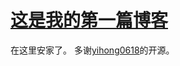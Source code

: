 # [这是我的第一篇博客](https://github.com/zhizunbao84/mygitblog/issues/1)

在这里安家了。
多谢[yihong0618](https://github.com/yihong0618/gitblog)的开源。